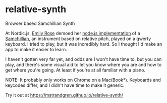 relative-synth
==============

Browser based Samchillian Synth

At Nordic.js, [Emily Rose](https://github.com/nexxy) demoed her [node.js implementation](https://github.com/nexxy/cerulean)
of a [Samchillian](http://www.samchillian.com/), an instrument based on relative pitch, played on a qwerty keyboard.
I tried to play, but it was incredibly hard. So I thought I'd make an app to make it easier to learn.

I haven't gotten very far yet, and odds are I won't have time to, but you can play, and there's some visual aid to
let you know where you are and how to get where you're going. At least if you're at all familiar with a piano.

NOTE: It probably only works on Chrome on a Mac(Book*). Keyboards and keycodes differ, and I didn't have time to make it generic.

Try it out at https://mstrandgren.github.io/relative-synth/
